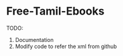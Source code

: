 Free-Tamil-Ebooks
=================

TODO:
1. Documentation
2. Modify code to refer the xml from github
